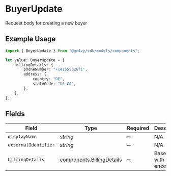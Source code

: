 # BuyerUpdate

Request body for creating a new buyer

## Example Usage

```typescript
import { BuyerUpdate } from "@gr4vy/sdk/models/components";

let value: BuyerUpdate = {
    billingDetails: {
        phoneNumber: "+14155552671",
        address: {
            country: "DE",
            stateCode: "US-CA",
        },
    },
};
```

## Fields

| Field                                                                  | Type                                                                   | Required                                                               | Description                                                            |
| ---------------------------------------------------------------------- | ---------------------------------------------------------------------- | ---------------------------------------------------------------------- | ---------------------------------------------------------------------- |
| `displayName`                                                          | *string*                                                               | :heavy_minus_sign:                                                     | N/A                                                                    |
| `externalIdentifier`                                                   | *string*                                                               | :heavy_minus_sign:                                                     | N/A                                                                    |
| `billingDetails`                                                       | [components.BillingDetails](../../models/components/billingdetails.md) | :heavy_minus_sign:                                                     | Base model with JSON encoders.                                         |